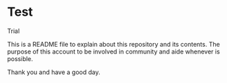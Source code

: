 # Test
Trial 

This is a README file to explain about this repository and its contents. 
The purpose of this account to be involved in community and aide whenever is possible. 

Thank you and have a good day.
